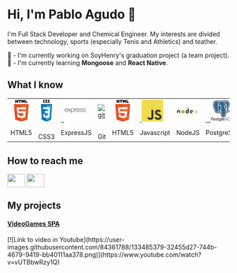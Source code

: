 # Hi, I'm Pablo Agudo 👋

I'm Full Stack Developer and Chemical Engineer. My interests are divided between technology, sports (especially Tenis and Athletics) and teather. 

🔭 - I'm currently working on SoyHenry's graduation project (a team project). <br/>
🌱 - I'm currently learning **Mongoose** and **React Native**. <br/>

<h2 align="left">What I know</h2>
<p>
    <table>
    <tr>
    <td><a href="https://www.w3.org/html/" target="_blank"> <img src="https://raw.githubusercontent.com/devicons/devicon/master/icons/html5/html5-original-wordmark.svg" alt="html5" width="50" height="50"/> </a> </td>
    <td><a href="https://www.w3schools.com/css/" target="_blank"> <img src="https://raw.githubusercontent.com/devicons/devicon/master/icons/css3/css3-original-wordmark.svg" alt="css" width="50" height="50"/></a> </td>
   <td><a href="https://expressjs.com" target="_blank"> &nbsp <img src="https://raw.githubusercontent.com/devicons/devicon/master/icons/express/express-original-wordmark.svg" alt="express" width="50" height="50"/> </a> </td>
    <td><a href="https://git-scm.com/" target="_blank"> <img src="https://www.vectorlogo.zone/logos/git-scm/git-scm-icon.svg" alt="git" width="50" height="50"/> </a></td> 
    <td><a href="https://www.w3.org/html/" target="_blank"> <img src="https://raw.githubusercontent.com/devicons/devicon/master/icons/html5/html5-original-wordmark.svg" alt="html5" width="50" height="50"/> </a> </td>
     <td><a href="https://developer.mozilla.org/en-US/docs/Web/JavaScript" target="_blank"> &nbsp<img src="https://raw.githubusercontent.com/devicons/devicon/master/icons/javascript/javascript-original.svg" alt="javascript" width="50" height="50"/> </a> </td>
    <td><a href="https://nodejs.org" target="_blank"> <img src="https://raw.githubusercontent.com/devicons/devicon/master/icons/nodejs/nodejs-original-wordmark.svg" alt="nodejs" width="50" height="50"/> </a> </td>
     <td><a href="https://www.postgresql.org" target="_blank"> &nbsp &nbsp<img src="https://raw.githubusercontent.com/devicons/devicon/master/icons/postgresql/postgresql-original-wordmark.svg" alt="postgresql" width="50" height="50"/> </a></td>
    <td><a href="https://postman.com" target="_blank">&nbsp<img src="https://www.vectorlogo.zone/logos/getpostman/getpostman-icon.svg" alt="postman" width="50" height="50"/> </a> </td>
    <td><a href="https://reactjs.org/" target="_blank"> <img src="https://raw.githubusercontent.com/devicons/devicon/master/icons/react/react-original-wordmark.svg" alt="react" width="50" height="50"/> </a></td>
    <td><a href="https://redux.js.org" target="_blank"> <img src="https://raw.githubusercontent.com/devicons/devicon/master/icons/redux/redux-original.svg" alt="redux" width="50" height="50"/> </a></td>
    </tr>
    <td>HTML5</td>
    <td>&nbsp CSS3</td>
    <td>ExpressJS</td>
    <td>&nbsp&nbsp Git</td>
    <td>HTML5</td>
    <td>Javascript</td>
    <td>NodeJS</td>
    <td>PostgreSQL</td>
    <td>Postman</td>
    <td>ReactJS</td>
    <td>Redux</td>
    </table>
</p>  

<h2>How to reach me</h2>

<a href="https://www.linkedin.com/in/pabloiagudo" target="blank"><img align="center" src="https://raw.githubusercontent.com/rahuldkjain/github-profile-readme-generator/master/src/images/icons/Social/linked-in-alt.svg" height="30" width="40" /></a>
<a href="mailto:agudopablo@gmail.com" target="blank"><img align="center" src="https://la10delfutbol.com/wp-content/uploads/2019/01/Gmail.png" height="30" width="40" /></a>

<h2>My projects</h2>
<h4><a href="https://github.com/PabloIVAgudo/Videogames" target="blank">VideoGames SPA</a></h4>
[![Link to video in Youtube](https://user-images.githubusercontent.com/84361788/133485379-32455d27-744b-4679-9419-bb40111aa378.png)](https://www.youtube.com/watch?v=vUTBbwRzy1Q)
